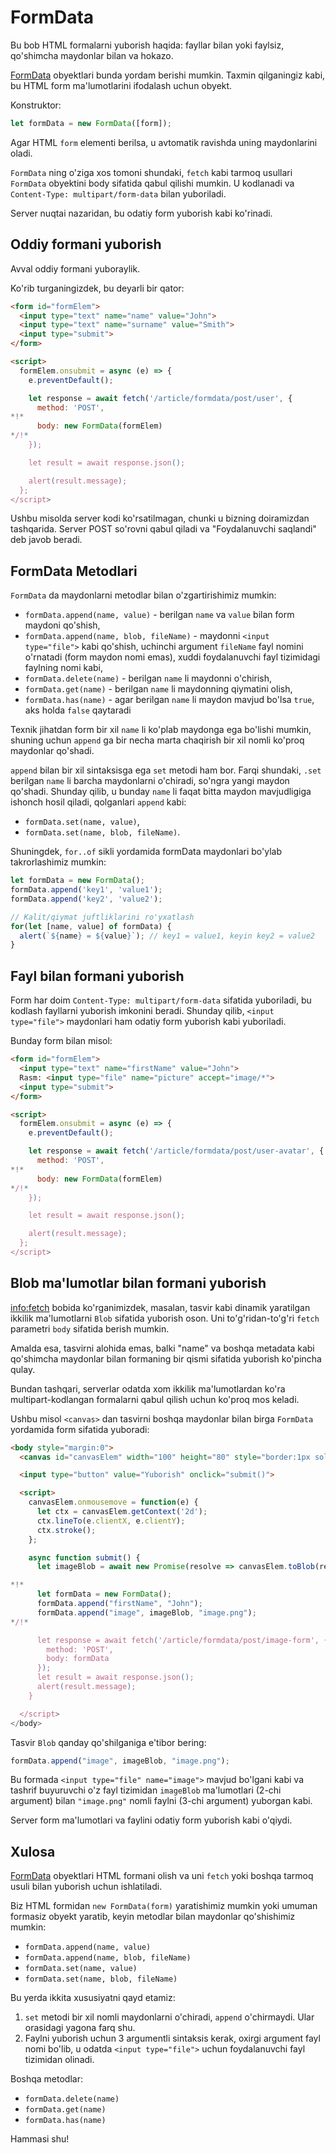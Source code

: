 # FormData

Bu bob HTML formalarni yuborish haqida: fayllar bilan yoki faylsiz, qo'shimcha maydonlar bilan va hokazo.

[FormData](https://xhr.spec.whatwg.org/#interface-formdata) obyektlari bunda yordam berishi mumkin. Taxmin qilganingiz kabi, bu HTML form ma'lumotlarini ifodalash uchun obyekt.

Konstruktor:
```js
let formData = new FormData([form]);
```

Agar HTML `form` elementi berilsa, u avtomatik ravishda uning maydonlarini oladi.

`FormData` ning o'ziga xos tomoni shundaki, `fetch` kabi tarmoq usullari `FormData` obyektini body sifatida qabul qilishi mumkin. U kodlanadi va `Content-Type: multipart/form-data` bilan yuboriladi.

Server nuqtai nazaridan, bu odatiy form yuborish kabi ko'rinadi.

## Oddiy formani yuborish

Avval oddiy formani yuboraylik.

Ko'rib turganingizdek, bu deyarli bir qator:

```html run autorun
<form id="formElem">
  <input type="text" name="name" value="John">
  <input type="text" name="surname" value="Smith">
  <input type="submit">
</form>

<script>
  formElem.onsubmit = async (e) => {
    e.preventDefault();

    let response = await fetch('/article/formdata/post/user', {
      method: 'POST',
*!*
      body: new FormData(formElem)
*/!*
    });

    let result = await response.json();

    alert(result.message);
  };
</script>
```

Ushbu misolda server kodi ko'rsatilmagan, chunki u bizning doiramizdan tashqarida. Server POST so'rovni qabul qiladi va "Foydalanuvchi saqlandi" deb javob beradi.

## FormData Metodlari

`FormData` da maydonlarni metodlar bilan o'zgartirishimiz mumkin:

- `formData.append(name, value)` - berilgan `name` va `value` bilan form maydoni qo'shish,
- `formData.append(name, blob, fileName)` - maydonni `<input type="file">` kabi qo'shish, uchinchi argument `fileName` fayl nomini o'rnatadi (form maydon nomi emas), xuddi foydalanuvchi fayl tizimidagi faylning nomi kabi,
- `formData.delete(name)` - berilgan `name` li maydonni o'chirish,
- `formData.get(name)` - berilgan `name` li maydonning qiymatini olish,
- `formData.has(name)` - agar berilgan `name` li maydon mavjud bo'lsa `true`, aks holda `false` qaytaradi

Texnik jihatdan form bir xil `name` li ko'plab maydonga ega bo'lishi mumkin, shuning uchun `append` ga bir necha marta chaqirish bir xil nomli ko'proq maydonlar qo'shadi.

`append` bilan bir xil sintaksisga ega `set` metodi ham bor. Farqi shundaki, `.set` berilgan `name` li barcha maydonlarni o'chiradi, so'ngra yangi maydon qo'shadi. Shunday qilib, u bunday `name` li faqat bitta maydon mavjudligiga ishonch hosil qiladi, qolganlari `append` kabi:

- `formData.set(name, value)`,
- `formData.set(name, blob, fileName)`.

Shuningdek, `for..of` sikli yordamida formData maydonlari bo'ylab takrorlashimiz mumkin:

```js run
let formData = new FormData();
formData.append('key1', 'value1');
formData.append('key2', 'value2');

// Kalit/qiymat juftliklarini ro'yxatlash
for(let [name, value] of formData) {
  alert(`${name} = ${value}`); // key1 = value1, keyin key2 = value2
}
```

## Fayl bilan formani yuborish

Form har doim `Content-Type: multipart/form-data` sifatida yuboriladi, bu kodlash fayllarni yuborish imkonini beradi. Shunday qilib, `<input type="file">` maydonlari ham odatiy form yuborish kabi yuboriladi.

Bunday form bilan misol:

```html run autorun
<form id="formElem">
  <input type="text" name="firstName" value="John">
  Rasm: <input type="file" name="picture" accept="image/*">
  <input type="submit">
</form>

<script>
  formElem.onsubmit = async (e) => {
    e.preventDefault();

    let response = await fetch('/article/formdata/post/user-avatar', {
      method: 'POST',
*!*
      body: new FormData(formElem)
*/!*
    });

    let result = await response.json();

    alert(result.message);
  };
</script>
```

## Blob ma'lumotlar bilan formani yuborish

<info:fetch> bobida ko'rganimizdek, masalan, tasvir kabi dinamik yaratilgan ikkilik ma'lumotlarni `Blob` sifatida yuborish oson. Uni to'g'ridan-to'g'ri `fetch` parametri `body` sifatida berish mumkin.

Amalda esa, tasvirni alohida emas, balki "name" va boshqa metadata kabi qo'shimcha maydonlar bilan formaning bir qismi sifatida yuborish ko'pincha qulay.

Bundan tashqari, serverlar odatda xom ikkilik ma'lumotlardan ko'ra multipart-kodlangan formalarni qabul qilish uchun ko'proq mos keladi.

Ushbu misol `<canvas>` dan tasvirni boshqa maydonlar bilan birga `FormData` yordamida form sifatida yuboradi:

```html run autorun height="90"
<body style="margin:0">
  <canvas id="canvasElem" width="100" height="80" style="border:1px solid"></canvas>

  <input type="button" value="Yuborish" onclick="submit()">

  <script>
    canvasElem.onmousemove = function(e) {
      let ctx = canvasElem.getContext('2d');
      ctx.lineTo(e.clientX, e.clientY);
      ctx.stroke();
    };

    async function submit() {
      let imageBlob = await new Promise(resolve => canvasElem.toBlob(resolve, 'image/png'));

*!*
      let formData = new FormData();
      formData.append("firstName", "John");
      formData.append("image", imageBlob, "image.png");
*/!*    

      let response = await fetch('/article/formdata/post/image-form', {
        method: 'POST',
        body: formData
      });
      let result = await response.json();
      alert(result.message);
    }

  </script>
</body>
```

Tasvir `Blob` qanday qo'shilganiga e'tibor bering:

```js
formData.append("image", imageBlob, "image.png");
```

Bu formada `<input type="file" name="image">` mavjud bo'lgani kabi va tashrif buyuruvchi o'z fayl tizimidan `imageBlob` ma'lumotlari (2-chi argument) bilan `"image.png"` nomli faylni (3-chi argument) yuborgan kabi.

Server form ma'lumotlari va faylini odatiy form yuborish kabi o'qiydi.

## Xulosa

[FormData](https://xhr.spec.whatwg.org/#interface-formdata) obyektlari HTML formani olish va uni `fetch` yoki boshqa tarmoq usuli bilan yuborish uchun ishlatiladi.

Biz HTML formidan `new FormData(form)` yaratishimiz mumkin yoki umuman formasiz obyekt yaratib, keyin metodlar bilan maydonlar qo'shishimiz mumkin:

- `formData.append(name, value)`
- `formData.append(name, blob, fileName)`
- `formData.set(name, value)`
- `formData.set(name, blob, fileName)`

Bu yerda ikkita xususiyatni qayd etamiz:

1. `set` metodi bir xil nomli maydonlarni o'chiradi, `append` o'chirmaydi. Ular orasidagi yagona farq shu.
2. Faylni yuborish uchun 3 argumentli sintaksis kerak, oxirgi argument fayl nomi bo'lib, u odatda `<input type="file">` uchun foydalanuvchi fayl tizimidan olinadi.

Boshqa metodlar:

- `formData.delete(name)`
- `formData.get(name)`
- `formData.has(name)`

Hammasi shu!